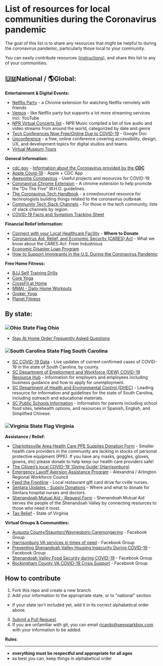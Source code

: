 # List of resources for local communities during the Coronavirus pandemic

The goal of this list is to share any resources that might be helpful to during the coronavirus pandemic, particularly those local to your community.

You can easily contribute resources ([instructions](#how-to-contribute)), and share this list to any of your communities.

## 🇺🇲National / 🌎Global:

**Entertainment &amp; Digital Events:**
 - [Netflix Party](https://www.netflixparty.com) - a Chrome extension for watching Netflix remotely with friends
 - [Vemos](https://vemos.org/) - like Netflix party but supports a lot more streaming services incl. YouTube
 - [NPR Virtual Concerts list](https://www.npr.org/2020/03/17/816504058/a-list-of-live-virtual-concerts-to-watch-during-the-coronavirus-shutdown) - NPR Music compiled a list of live audio and video streams from around the world, categorized by date and genre
- [Tech Conferences Now Free/Online Due to COVID-19](https://docs.google.com/spreadsheets/d/1IKXAcDoYnWNpuFaDYkn_aplDZ5fRI0bJNWah0rGFO5E/edit#gid=0) - Google Doc
- [Unconference](http://sparkbox-unconference.eventbrite.com/) - a free, online conference covering accessibility, design, UX, and development topics for digital studios and teams.
- [Virtual Museum Tours](http://mcn.edu/a-guide-to-virtual-museum-resources/)

**General Information:**
  - [cdc.gov](https://www.cdc.gov/coronavirus/2019-ncov/index.html) - <u>Information about the Coronavirus provided by the **CDC**</u>
  - [Apple Covid-19](https://apps.apple.com/us/app/apple-covid-19/id1504132184) - Apple + CDC App
  - [Awesome Coronavirus](https://github.com/soroushchehresa/awesome-coronavirus) - Useful projects and resources for COVID-19
  - [Coronavirus Chrome Extension](https://chrome.google.com/webstore/detail/coronavirus-tips-new-tab/konbgoghafhpdebefnmcbbmbgoakjfkp) - A chrome extension to help promote the "Do The Five" W.H.O. guidelines.
  - [The Coronavirus Tech Handbook](https://coronavirustechhandbook.com/) - a crowdsourced resource for technologists building things related to the coronavirus outbreak
  - [Community Tech Slack Channels](https://github.com/ladyleet/tech-community-slacks) - For those in the tech community, lists of slack channels by region.
  - [COVID-19 Facts and Symptom Tracking Sheet](Information_and_14-day_Monitoring_Sheet.pdf)

**Financial Relief Information:**
  - [Connect with your Local Healthcare Facility](https://docs.google.com/spreadsheets/d/1txEanDkIrJ5GNfSk-zlXkTlB-bQPNRN_Y69qEwmdme8/htmlview?sle=true&fbclid=IwAR1Tq-1SgN8Mn2b5FX4QAdwSV3RIIRL37zV8CKSZBaFh_25tgHcRDykolPQ) - **Where to Donate**
- [Coronavirus Aid, Relief, and Economic Security (CARES) Act](https://drive.google.com/file/d/1U0eJmR_IDQrblnMX1jeYkldLJJlQRkbG/view) - What we know about the CARES Act. From Industrious
- [Economic Disaster Loan Program](https://www.sba.gov/funding-programs/disaster-assistance)
- [How to Support Immigrants In the U.S. During the Coronavirus Pandemic](https://www.teenvogue.com/story/how-help-immigrant-communities-coronavirus)

**Free Home Fitness:**
  - [BJJ Self Training Drills](https://bjjfanatics.com/products/self-master-solo-bjj-training-drills-by-john-danaher)
  - [Core Yoga](https://www.corepoweryogaondemand.com/keep-up-your-practice)
  - [CrossFit at Home](https://www.crossfit.com/at-home)
  - [MMAI - Daily Home Workouts](https://www.facebook.com/harrisonburgmmai/)
  - [Groker Yoga](https://grokker.com/individuals)
  - [Planet Fitness](https://www.facebook.com/planetfitness/videos/1058274961238168)

## By state:

### ![Ohio State Flag](flags/ohio.gif) Ohio
- [Stay At Home Order Frequently Asked Questions](https://coronavirus.ohio.gov/wps/portal/gov/covid-19/home/stay-at-home-information/stay-at-home-order-frequently-asked-questions)

### ![South Carolina State Flag](flags/south-carolina.gif) South Carolina
- [SC COVID-19 Data](https://www.scdhec.gov/infectious-diseases/viruses/coronavirus-disease-2019-covid-19/monitoring-testing-covid-19) - Live updates of current confirmed cases of COVID-19 in the state of South Carolina, by county.
- [SC Department of Employment and Workforce (DEW) COVID-19 Resource Hub](https://dew.sc.gov/covid-hub) - Information for employers and employees including business guidance and how to apply for unemployment.
- [SC Department of Health and Environmental Control (DHEC)](https://www.scdhec.gov/infectious-diseases/viruses/coronavirus-disease-2019-covid-19) - Leading resource for information and guidelines for the state of South Carolina, including outreach and educational materials.
- [SC Public Schools Information](https://ed.sc.gov/newsroom/covid-19-coronavirus-and-south-carolina-schools/) - Information for parents including school food sites, telehealth options, and resources in Spanish, English, and Simplified Chinese.

### ![Virginia State Flag](flags/virginia.gif) Virginia

**Assistance / Relief:**
- [Charlottesville Area Health Care PPE Supplies Donation Form](https://docs.google.com/forms/d/e/1FAIpQLScIXbfWmGBkP-bKUB8_ZOrYDfVCf_I1mCIkh3q9IRB5qUBtRA/viewform?usp=sf_link) - Smaller health care providers in the community are lacking in stocks of personal protective equipment (PPE). If you have any masks, goggles, gloves, gowns, etc) please donate to help keep our health care providers safe!
- [The Citizen’s local COVID-19 'Giving Guide' (Harrisonburg)](https://hburgcitizen.com/2020/04/09/the-citizens-local-covid-19-giving-guide/)
- [Emergency Layoff Aversion Assistance Program](https://workforcecouncil.arlingtonva.us/covid19/) - Alexandria / Arlington Regional Workforce Council
- [Feed the Frontline](https://charlottesville29.com/2020/03/23/feed-the-frontline-thank-our-nurses-with-a-free-restaurant-meal/) - Local restaurant gift card drive for cville nurses.
- [Sentara Updates - Supply Donations](https://sentaraupdates.com/supply-donations/) - Where and what to donate for Sentara hospital nurses and doctors.
- [Shenandoah Mutual Aid - Request Form](https://docs.google.com/forms/d/e/1FAIpQLSe4fJopOY18TF7oU8FIuePijNgiao7Aqg9Dlc2AeVjfiX1t_g/viewform?fbclid=IwAR09aRZ-D25Apq9gbMywakawGZKaTJnkXF1NTsDHluCkbnY4aypOCJxTbkQ) - Shenandoah Mutual Aid serves the people of the Shenandoah Valley by connecting resources to those who need it most.
- [Tax Relief](https://www.tax.virginia.gov/news/coronavirus-updates) - State of Virginia

**Virtual Groups &amp; Communities:**
- [Augusta County/Staunton/Waynesboro Caremongering](https://www.facebook.com/groups/546082846026075/) - Facebook Group
- [Harrisonburg VA services in times of need](https://www.facebook.com/groups/2351227165169293/) - Facebook Group
- [Preventing Shenandoah Valley Housing Insecurity During COVID-19](https://www.facebook.com/groups/202178274441349/) - Facebook Group
- [Shenandoah Valley Food Security during COVID-19](https://www.facebook.com/groups/146012133427764/) - Facebook Group
- [Rockingham County VA COVID-19 Crisis Support](https://www.facebook.com/groups/680452289365828) - Facebook Group

## How to contribute

1. Fork this repo and create a new branch
1. Add your information to the appropriate state, or to "national" section
  -  If your state isn't included yet, add it in its correct alphabetical order above.
3. [Submit a Pull Request](https://opensource.com/article/19/7/create-pull-request-github).
1. If you are unfamiliar with git, you can email ricardo@seesparkbox.com with your information to be added.

**Rules**:
<hr />

- **everything must be respectful and appropriate for all ages**
- as best you can, keep things in alphabetical order
